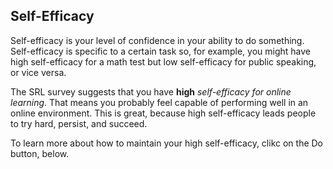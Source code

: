 ## Self-Efficacy

Self-efficacy is your level of confidence in your ability to do something. Self-efficacy is specific to a certain task so, for example, you might have high self-efficacy for a math test but low self-efficacy for public speaking, or vice versa. 

The SRL survey suggests that you have **high** *self-efficacy for online learning*. That means you probably feel capable of performing well in an online environment. This is great, because high self-efficacy leads people to try hard, persist, and succeed.  

To learn more about how to maintain your high self-efficacy, clikc on the Do button, below. 
